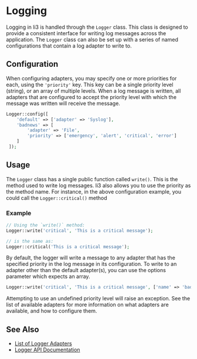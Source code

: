 # Logging

Logging in li3 is handled through the `Logger` class.  This class is designed to provide a consistent interface for writing log messages across the application.  The `Logger` class can also be set up with a series of named configurations that contain a log adapter to write to.

## Configuration

When configuring adapters, you may specify one or more priorities for each, using the `'priority'` key. This key can be a single priority level (string), or an array of multiple levels. When a log message is written, all adapters that are configured to accept the priority level with which the message was written will receive the message.

```php
Logger::config([
	'default' => ['adapter' => 'Syslog'],
 	'badnews' => [
 		'adapter' => 'File',
 		'priority' => ['emergency', 'alert', 'critical', 'error']
 	]
 ]);
```

## Usage

The `Logger` class has a single public function called `write()`.  This is the method used to write log messages.  li3 also allows you to use the priority as the method name.  For instance, in the above configuration example, you could call the `Logger::critical()` method

### Example

```php
// Using the `write()` method:
Logger::write('critical', 'This is a critical message');

// is the same as:
Logger::critical('This is a critical message');
```

By default, the logger will write a message to any adapter that has the specified priority in the log message in its configuration.  To write to an adapter other than the default adapter(s), you can use the options parameter which expects an array.

```php
Logger::write('critical', 'This is a critical message', ['name' => 'badnews']);
```

<div class="note note-info">
	Attempting to use an undefined priority level will raise an exception. See the list of available adapters for more information on what adapters are available, and how to configure them.
</div>

## See Also

* [List of Logger Adapters](/docs/lithium/analysis/logger/adapter)
* [Logger API Documentation](/docs/lithium/analysis/Logger)
